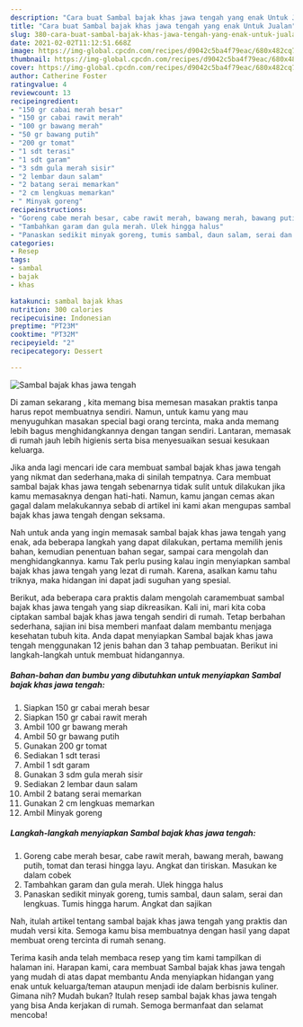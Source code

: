 ```yaml
---
description: "Cara buat Sambal bajak khas jawa tengah yang enak Untuk Jualan"
title: "Cara buat Sambal bajak khas jawa tengah yang enak Untuk Jualan"
slug: 380-cara-buat-sambal-bajak-khas-jawa-tengah-yang-enak-untuk-jualan
date: 2021-02-02T11:12:51.668Z
image: https://img-global.cpcdn.com/recipes/d9042c5ba4f79eac/680x482cq70/sambal-bajak-khas-jawa-tengah-foto-resep-utama.jpg
thumbnail: https://img-global.cpcdn.com/recipes/d9042c5ba4f79eac/680x482cq70/sambal-bajak-khas-jawa-tengah-foto-resep-utama.jpg
cover: https://img-global.cpcdn.com/recipes/d9042c5ba4f79eac/680x482cq70/sambal-bajak-khas-jawa-tengah-foto-resep-utama.jpg
author: Catherine Foster
ratingvalue: 4
reviewcount: 13
recipeingredient:
- "150 gr cabai merah besar"
- "150 gr cabai rawit merah"
- "100 gr bawang merah"
- "50 gr bawang putih"
- "200 gr tomat"
- "1 sdt terasi"
- "1 sdt garam"
- "3 sdm gula merah sisir"
- "2 lembar daun salam"
- "2 batang serai memarkan"
- "2 cm lengkuas memarkan"
- " Minyak goreng"
recipeinstructions:
- "Goreng cabe merah besar, cabe rawit merah, bawang merah, bawang putih, tomat dan terasi hingga layu. Angkat dan tiriskan. Masukan ke dalam cobek"
- "Tambahkan garam dan gula merah. Ulek hingga halus"
- "Panaskan sedikit minyak goreng, tumis sambal, daun salam, serai dan lengkuas. Tumis hingga harum. Angkat dan sajikan"
categories:
- Resep
tags:
- sambal
- bajak
- khas

katakunci: sambal bajak khas 
nutrition: 300 calories
recipecuisine: Indonesian
preptime: "PT23M"
cooktime: "PT32M"
recipeyield: "2"
recipecategory: Dessert

---
```



![Sambal bajak khas jawa tengah](https://img-global.cpcdn.com/recipes/d9042c5ba4f79eac/680x482cq70/sambal-bajak-khas-jawa-tengah-foto-resep-utama.jpg)

Di zaman  sekarang , kita memang bisa memesan masakan praktis tanpa harus repot membuatnya sendiri. Namun, untuk kamu yang mau menyuguhkan masakan special bagi orang tercinta, maka anda memang lebih bagus menghidangkannya dengan tangan sendiri. Lantaran, memasak di rumah jauh lebih higienis serta bisa menyesuaikan sesuai kesukaan keluarga.

Jika anda lagi mencari ide cara membuat sambal bajak khas jawa tengah yang nikmat dan sederhana,maka di sinilah tempatnya. Cara membuat sambal bajak khas jawa tengah  sebenarnya tidak sulit untuk dilakukan jika kamu memasaknya dengan hati-hati. Namun, kamu jangan cemas akan gagal dalam melakukannya 
sebab di artikel ini kami akan mengupas sambal bajak khas jawa tengah dengan seksama.  



Nah untuk anda yang ingin memasak sambal bajak khas jawa tengah yang enak, ada beberapa langkah yang dapat dilakukan, pertama memilih jenis bahan, kemudian penentuan bahan segar, sampai cara mengolah dan menghidangkannya. kamu Tak perlu pusing kalau ingin menyiapkan sambal bajak khas jawa tengah yang lezat di rumah. Karena, asalkan kamu  tahu triknya, maka hidangan ini dapat jadi suguhan yang spesial.

Berikut, ada beberapa cara praktis  dalam mengolah caramembuat sambal bajak khas jawa tengah yang siap dikreasikan. Kali ini, mari kita coba ciptakan sambal bajak khas jawa tengah sendiri di rumah. Tetap berbahan sederhana, sajian ini bisa memberi manfaat dalam membantu menjaga kesehatan tubuh kita. Anda dapat menyiapkan Sambal bajak khas jawa tengah menggunakan 12 jenis bahan dan 3 tahap pembuatan. Berikut ini langkah-langkah untuk membuat hidangannya.

<!--inarticleads1-->

##### Bahan-bahan dan bumbu yang dibutuhkan untuk menyiapkan Sambal bajak khas jawa tengah:

1. Siapkan 150 gr cabai merah besar
1. Siapkan 150 gr cabai rawit merah
1. Ambil 100 gr bawang merah
1. Ambil 50 gr bawang putih
1. Gunakan 200 gr tomat
1. Sediakan 1 sdt terasi
1. Ambil 1 sdt garam
1. Gunakan 3 sdm gula merah sisir
1. Sediakan 2 lembar daun salam
1. Ambil 2 batang serai memarkan
1. Gunakan 2 cm lengkuas memarkan
1. Ambil  Minyak goreng




<!--inarticleads2-->

##### Langkah-langkah menyiapkan Sambal bajak khas jawa tengah:

1. Goreng cabe merah besar, cabe rawit merah, bawang merah, bawang putih, tomat dan terasi hingga layu. Angkat dan tiriskan. Masukan ke dalam cobek
1. Tambahkan garam dan gula merah. Ulek hingga halus
1. Panaskan sedikit minyak goreng, tumis sambal, daun salam, serai dan lengkuas. Tumis hingga harum. Angkat dan sajikan




Nah, itulah artikel tentang  sambal bajak khas jawa tengah  yang praktis dan mudah versi kita. Semoga kamu bisa membuatnya dengan hasil yang dapat membuat oreng tercinta di rumah senang. 

Terima kasih anda telah membaca resep yang tim kami tampilkan di halaman ini. Harapan kami, cara membuat  Sambal bajak khas jawa tengah yang mudah di atas dapat membantu Anda menyiapkan hidangan yang enak untuk keluarga/teman ataupun menjadi ide dalam berbisnis kuliner. Gimana nih? Mudah bukan? Itulah resep sambal bajak khas jawa tengah yang bisa Anda kerjakan di rumah. Semoga bermanfaat dan selamat mencoba!

